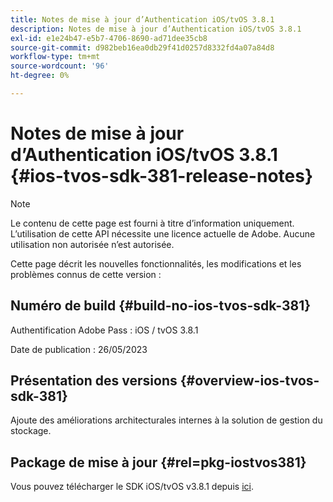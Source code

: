 ```yaml
---
title: Notes de mise à jour d’Authentication iOS/tvOS 3.8.1
description: Notes de mise à jour d’Authentication iOS/tvOS 3.8.1
exl-id: e1e24b47-e5b7-4706-8690-ad71dee35cb8
source-git-commit: d982beb16ea0db29f41d0257d8332fd4a07a84d8
workflow-type: tm+mt
source-wordcount: '96'
ht-degree: 0%

---
```


# Notes de mise à jour d’Authentication iOS/tvOS 3.8.1 {#ios-tvos-sdk-381-release-notes}

>[!NOTE]
>
>Le contenu de cette page est fourni à titre d’information uniquement. L’utilisation de cette API nécessite une licence actuelle de Adobe. Aucune utilisation non autorisée n’est autorisée.

Cette page décrit les nouvelles fonctionnalités, les modifications et les problèmes connus de cette version :

## Numéro de build {#build-no-ios-tvos-sdk-381}

Authentification Adobe Pass : iOS / tvOS 3.8.1

Date de publication : 26/05/2023



## Présentation des versions {#overview-ios-tvos-sdk-381}

Ajoute des améliorations architecturales internes à la solution de gestion du stockage.

## Package de mise à jour {#rel=pkg-iostvos381}

Vous pouvez télécharger le SDK iOS/tvOS v3.8.1 depuis [ici](https://tve.zendesk.com/hc/en-us/articles/204963209).
